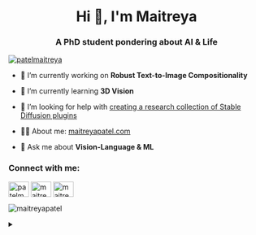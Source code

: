 <h1 align="center">Hi 👋, I'm Maitreya</h1>
<h3 align="center">A PhD student pondering about AI & Life</h3>

<p align="left"> <a href="https://twitter.com/patelmaitreya" target="blank"><img src="https://img.shields.io/twitter/follow/patelmaitreya?logo=twitter&style=for-the-badge" alt="patelmaitreya" /></a> </p>

- 🔭 I’m currently working on **Robust Text-to-Image Compositionality**

- 🌱 I’m currently learning **3D Vision**

- 🤝 I’m looking for help with [creating a research collection of Stable Diffusion plugins](https://github.com/Maitreyapatel/LSDGen)

- 👨‍💻 About me: [maitreyapatel.com](https://maitreyapatel.com)

- 💬 Ask me about **Vision-Language & ML**

<h3 align="left">Connect with me:</h3>
<p align="left">
<a href="https://twitter.com/patelmaitreya" target="blank"><img align="center" src="https://raw.githubusercontent.com/rahuldkjain/github-profile-readme-generator/master/src/images/icons/Social/twitter.svg" alt="patelmaitreya" height="30" width="40" /></a>
<a href="https://linkedin.com/in/maitreya-patel-a37a16139" target="blank"><img align="center" src="https://raw.githubusercontent.com/rahuldkjain/github-profile-readme-generator/master/src/images/icons/Social/linked-in-alt.svg" alt="maitreya-patel-a37a16139" height="30" width="40" /></a>
<a href="https://instagram.com/maitreya_jp" target="blank"><img align="center" src="https://raw.githubusercontent.com/rahuldkjain/github-profile-readme-generator/master/src/images/icons/Social/instagram.svg" alt="maitreya_jp" height="30" width="40" /></a>
</p>

<!---
<p>&nbsp;<img align="center" src="https://github-readme-stats.vercel.app/api?username=maitreyapatel&show_icons=true&locale=en" alt="maitreyapatel" /></p>
-->

<p><img align="center" src="https://github-readme-streak-stats.herokuapp.com/?user=maitreyapatel&mode=weekly" alt="maitreyapatel" /></p>


<details>
  <summary></summary>
  ![](https://komarev.com/ghpvc/?username=Maitreyapatel&style=for-the-badge)  
</details>
